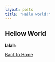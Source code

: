 ```yaml
---
layout: posts
title: "Hello world!"
---
```


## Hellow World

**lalala**

[Back to Home](/index.md)
